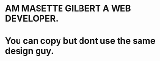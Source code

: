 AM MASETTE GILBERT A WEB DEVELOPER.
=================================================================================
You can copy but dont use the same design guy. 
=================================================================================
